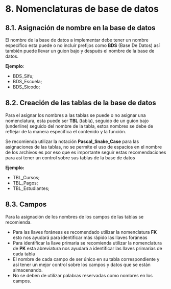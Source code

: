 # 8. Nomenclaturas de base de datos

## 8.1. Asignación de  nombre en la base de datos

El nombre de la base de datos a implementar debe tener un nombre específico esta puede o no        incluir prefijos como **BDS** (Base De  Datos) así también puede llevar un guion bajo y después el nombre de la base de datos.

**Ejemplo**:

- BDS_Sifu;
- BDS_Escuela;
- BDS_Sicodo;

## 8.2. Creación de las tablas de la base de datos

Para el asignar los nombres a las tablas se puede o no asignar una nomenclatura, esta puede ser **TBL** (tabla), seguido de un guion bajo (underline) seguido del nombre de la tabla, estos nombres se debe de reflejar de la manera específica el contenido y la función.

Se recomienda utilizar la notación **Pascal_Snake_Case** para las asignaciones de las tablas, no se permite el uso de espacios en el nombre de los archivos es por eso que es importante seguir estas recomendaciones para así tener un control sobre sus tablas de la base de datos

**Ejemplo:**

- TBL_Cursos;
- TBL_Pagos;
- TBL_Estudiantes;

## 8.3. Campos

Para la asignación de los nombres de los campos de las tablas se recomienda.

- Para las llaves foráneas es recomendado utilizar la nomenclatura **FK** esto nos ayudará para identificar más rápido las llaves foráneas
- Para identificar la llave primaria se recomienda utilizar la nomenclatura de **PK** esta abreviatura nos ayudará a identificar las llaves primarias de cada tabla
- El nombre de cada campo de ser único en su tabla correspondiente y así tener un mejor control sobre los campos y datos que se están almacenando.
- No se deben de utilizar palabras reservadas como nombres en los campos.